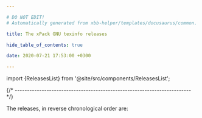 ```yaml
---

# DO NOT EDIT!
# Automatically generated from xbb-helper/templates/docusaurus/common.

title: The xPack GNU texinfo releases

hide_table_of_contents: true

date: 2020-07-21 17:53:00 +0300

---
```


import {ReleasesList} from '@site/src/components/ReleasesList';

{/* ------------------------------------------------------------------------ */}

The releases, in reverse chronological order are:

<ReleasesList />
